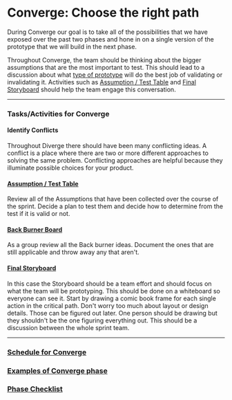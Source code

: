 # Converge: Choose the right path

During Converge our goal is to take all of the possibilities
that we have exposed over the past two phases and hone in on a single version of
the prototype that we will build in the next phase.

Throughout Converge, the team should be thinking about the bigger
assumptions that are the most important to test.
This should lead to a discussion
about what [type of
prototype](../4-Prototype#activities-for-prototype) will do the
best job of validating or invalidating it.
Activities such as
[Assumption / Test Table](../Exercises/assumptions.md)
and [Final Storyboard](#final-storyboard)
should help the team engage this conversation.

---

### Tasks/Activities for Converge

#### Identify Conflicts

Throughout Diverge there should have been many conflicting ideas.
A conflict is a place where there are two or more different approaches
to solving the same problem.
Conflicting approaches are helpful because they
illuminate possible choices for your product.

#### [Assumption / Test Table](../Exercises/assumptions.md)

Review all of the Assumptions that have been collected over the course of the
sprint. Decide a plan to test them and decide how to determine from the test if
it is valid or not.

#### [Back Burner Board](../Exercises/back-burner.md)

As a group review all the Back burner ideas. Document the ones that are still
applicable and throw away any that aren't.

#### [Final Storyboard](../Exercises/storyboards.md)

In this case the Storyboard should be a team effort and should focus
on what the team will be prototyping. This should be done on a whiteboard so
everyone can see it.
Start by drawing a comic book frame for each single action
in the critical path.
Don't worry too much about layout or design details. 
Those can be figured out later.
One person should be drawing but they shouldn't
be the one figuring everything out. This
should be a discussion between the whole sprint team.

---

### [Schedule for Converge](SCHEDULE.md)
### [Examples of Converge phase](EXAMPLES.md)
### [Phase Checklist](CHECKLIST.md)






